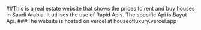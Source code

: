 ##This is a real estate website that shows the prices to rent and buy houses in Saudi Arabia. It utilises the use of Rapid Apis. The specific Api is Bayut Api.
###The website is hosted on vercel at houseofluxury.vercel.app
